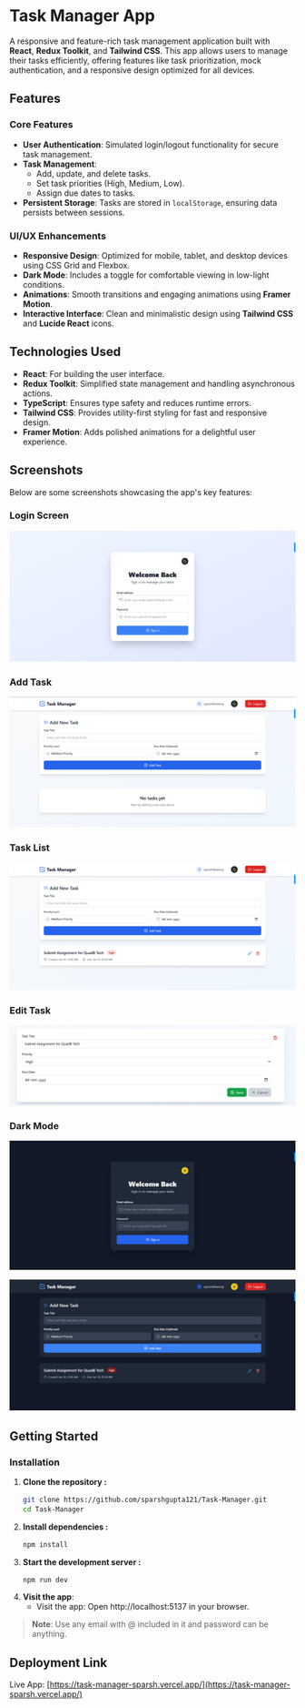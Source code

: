 # Task Manager App

A responsive and feature-rich task management application built with **React**, **Redux Toolkit**, and **Tailwind CSS**. This app allows users to manage their tasks efficiently, offering features like task prioritization, mock authentication, and a responsive design optimized for all devices.

## Features

### Core Features
- **User Authentication**: Simulated login/logout functionality for secure task management.
- **Task Management**:
  - Add, update, and delete tasks.
  - Set task priorities (High, Medium, Low).
  - Assign due dates to tasks.
- **Persistent Storage**: Tasks are stored in `localStorage`, ensuring data persists between sessions.

### UI/UX Enhancements
- **Responsive Design**: Optimized for mobile, tablet, and desktop devices using CSS Grid and Flexbox.
- **Dark Mode**: Includes a toggle for comfortable viewing in low-light conditions.
- **Animations**: Smooth transitions and engaging animations using **Framer Motion**.
- **Interactive Interface**: Clean and minimalistic design using **Tailwind CSS** and **Lucide React** icons.

## Technologies Used
- **React**: For building the user interface.
- **Redux Toolkit**: Simplified state management and handling asynchronous actions.
- **TypeScript**: Ensures type safety and reduces runtime errors.
- **Tailwind CSS**: Provides utility-first styling for fast and responsive design.
- **Framer Motion**: Adds polished animations for a delightful user experience.

## Screenshots
Below are some screenshots showcasing the app's key features:

### Login Screen
![Login Screen](./screenshots/login.png)

### Add Task
![Add Task](./screenshots/addtask.png)

### Task List
![Task List](./screenshots/home.png)

### Edit Task
![Edit Task](./screenshots/edit.png)

### Dark Mode
![Dark Mode](./screenshots/darklogin.png)

![Dark Mode](./screenshots/dark.png)


## Getting Started
### Installation
1. **Clone the repository :**
   ```bash
   git clone https://github.com/sparshgupta121/Task-Manager.git
   cd Task-Manager
   ```
2. **Install dependencies :**
   ```bash
   npm install
   ```
3. **Start the development server :**
   ```bash
   npm run dev
   ```
4. **Visit the app**:
   - Visit the app: Open http://localhost:5137 in your browser.

> **Note**: Use any email with @ included in it and password can be anything.


## Deployment Link
Live App: [https://task-manager-sparsh.vercel.app/](https://task-manager-sparsh.vercel.app/)

